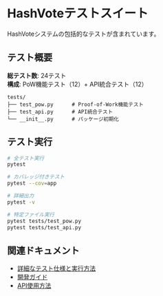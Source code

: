 # HashVoteテストスイート

HashVoteシステムの包括的なテストが含まれています。

## テスト概要

**総テスト数**: 24テスト  
**構成**: PoW機能テスト（12）+ API統合テスト（12）

```
tests/
├── test_pow.py      # Proof-of-Work機能テスト
├── test_api.py      # API統合テスト  
└── __init__.py      # パッケージ初期化
```

## テスト実行

```bash
# 全テスト実行
pytest

# カバレッジ付きテスト
pytest --cov=app

# 詳細出力
pytest -v

# 特定ファイル実行
pytest tests/test_pow.py
pytest tests/test_api.py
```

## 関連ドキュメント

- [詳細なテスト仕様と実行方法](../docs/testing.md)
- [開発ガイド](../docs/development.md)
- [API使用方法](../docs/api-usage.md)